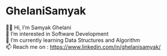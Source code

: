 # GhelaniSamyak
👋🏼 Hi, I’m Samyak Ghelani  
👀 I’m interested in Software Development  
🌱 I’m currently learning Data Structures and Algorithm  
📫 Reach me on : https://www.linkedin.com/in/ghelanisamyak/
